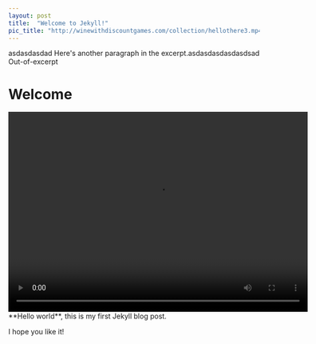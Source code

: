 ```yaml
---
layout: post
title:  "Welcome to Jekyll!"
pic_title: "http://winewithdiscountgames.com/collection/hellothere3.mp4"
---
```


asdasdasdad
Here's another paragraph in the excerpt.asdasdasdasdasdsad
Out-of-excerpt
<!--more-->
# Welcome
   <video  class="video-item" autoplay="autoplay" loop="loop" width="600px" height="400px">
    <source src="http://winewithdiscountgames.com/collection/hellothere3.mp4" type="video/mp4" />
   </video>
**Hello world**, this is my first Jekyll blog post.

I hope you like it!

